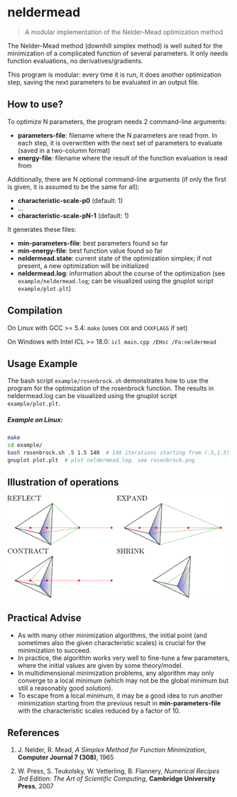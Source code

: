 # neldermead
> A modular implementation of the Nelder-Mead optimization method

The Nelder-Mead method (downhill simplex method) is well suited for the
minimization of a complicated function of several parameters. It only
needs function evaluations, no derivatives/gradients.

This program is modular: every time it is run, it does another optimization
step, saving the next parameters to be evaluated in an output file.

## How to use?

To optimize N parameters, the program needs 2 command-line arguments:
- **parameters-file**: filename where the N parameters are read from.
  In each step, it is overwritten with the next set of parameters to evaluate
  (saved in a two-column format)
- **energy-file**: filename where the result of the function evaluation
  is read from

Additionally, there are N optional command-line arguments
(if only the first is given, it is assumed to be the same for all):
- **characteristic-scale-p0** (default: 1)
- ...
- **characteristic-scale-pN-1** (default: 1)

It generates these files:
- **min-parameters-file**: best parameters found so far
- **min-energy-file**: best function value found so far
- **neldermead.state**: current state of the optimization simplex;
  if not present, a new optimization will be initialized
- **neldermead.log**: information about the course of the optimization
  (see `example/neldermead.log`; can be visualized using the gnuplot
  script `example/plot.plt`)

## Compilation

On Linux with GCC >= 5.4: `make` (uses `CXX` and `CXXFLAGS` if set)

On Windows with Intel ICL >= 18.0: `icl main.cpp /EHsc /Fo:neldermead`

## Usage Example

The bash script `example/rosenbrock.sh` demonstrates how to use the program
for the optimization of the rosenbrock function. The results in neldermead.log
can be visualized using the gnuplot script `example/plot.plt`.

##### Example on Linux:
```bash
make
cd example/
bash rosenbrock.sh .5 1.5 140  # 140 iterations starting from (.5,1.5)
gnuplot plot.plt  # plot neldermead.log, see rosenbrock.png
```

## Illustration of operations

![Basic Nelder-Mead operations](/imgs/neldermead.png)

## Practical Advise

- As with many other minimization algorithms, the initial point
  (and sometimes also the given characteristic scales) is crucial for the
  minimization to succeed.
- In practice, the algorithm works very well to fine-tune a few parameters,
  where the initial values are given by some theory/model.
- In multidimensional minimization problems, any algorithm may only converge
  to a local minimum (which may not be the global minimum but still a
  reasonably good solution).
- To escape from a local minimum, it may be a good idea to run another
  minimization starting from the previous result in **min-parameters-file**
  with the characteristic scales reduced by a factor of 10.

## References

1. J. Nelder, R. Mead, *A Simplex Method for Function Minimization*,
   **Computer Journal 7 (308)**, 1965

2. W. Press, S. Teukolsky, W. Vetterling, B. Flannery,
   *Numerical Recipes 3rd Edition: The Art of Scientific Computing*,
   **Cambridge University Press**, 2007
